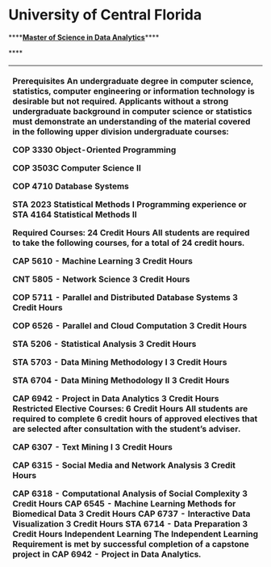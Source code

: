 # University of Central Florida

\*\*\*\*[**Master of Science in Data Analytics**](http://ucf.catalog.acalog.com/preview_program.php?catoid=4&poid=1361)\*\*\*\*

\*\*\*\*

<table>
  <thead>
    <tr>
      <th style="text-align:left">
        <p>Prerequisites An undergraduate degree in computer science, statistics,
          computer engineering or information technology is desirable but not required.
          Applicants without a strong undergraduate background in computer science
          or statistics must demonstrate an understanding of the material covered
          in the following upper division undergraduate courses:</p>
        <p></p>
        <p>COP 3330 Object-Oriented Programming</p>
        <p>COP 3503C Computer Science II</p>
        <p>COP 4710 Database Systems</p>
        <p>STA 2023 Statistical Methods I Programming experience or STA 4164 Statistical
          Methods II</p>
        <p>Required Courses: 24 Credit Hours All students are required to take the
          following courses, for a total of 24 credit hours.</p>
        <p></p>
        <p>CAP 5610 - Machine Learning 3 Credit Hours</p>
        <p>CNT 5805 - Network Science 3 Credit Hours</p>
        <p>COP 5711 - Parallel and Distributed Database Systems 3 Credit Hours</p>
        <p>COP 6526 - Parallel and Cloud Computation 3 Credit Hours</p>
        <p>STA 5206 - Statistical Analysis 3 Credit Hours</p>
        <p>STA 5703 - Data Mining Methodology I 3 Credit Hours</p>
        <p>STA 6704 - Data Mining Methodology II 3 Credit Hours</p>
        <p>CAP 6942 - Project in Data Analytics 3 Credit Hours Restricted Elective
          Courses: 6 Credit Hours All students are required to complete 6 credit
          hours of approved electives that are selected after consultation with the
          student&#x2019;s adviser.</p>
        <p>CAP 6307 - Text Mining I 3 Credit Hours</p>
        <p>CAP 6315 - Social Media and Network Analysis 3 Credit Hours</p>
        <p>CAP 6318 - Computational Analysis of Social Complexity 3 Credit Hours
          CAP 6545 - Machine Learning Methods for Biomedical Data 3 Credit Hours
          CAP 6737 - Interactive Data Visualization 3 Credit Hours STA 6714 - Data
          Preparation 3 Credit Hours Independent Learning The Independent Learning
          Requirement is met by successful completion of a capstone project in CAP
          6942 - Project in Data Analytics.</p>
      </th>
    </tr>
  </thead>
  <tbody></tbody>
</table>